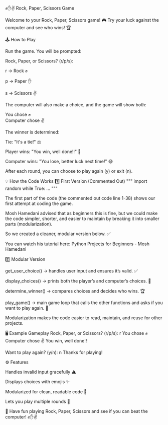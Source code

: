 ✊✋✌️ Rock, Paper, Scissors Game

Welcome to your Rock, Paper, Scissors game! 🎮
Try your luck against the computer and see who wins! 🏆

🕹 How to Play

Run the game. You will be prompted:

Rock, Paper, or Scissors? (r/p/s):

r → Rock ✊

p → Paper ✋

s → Scissors ✌️

The computer will also make a choice, and the game will show both:

You chose ✊  
Computer chose ✌️

The winner is determined:

Tie: "It's a tie!" ⚖️

Player wins: "You win, well done!!" 🎉

Computer wins: "You lose, better luck next time!" 😅

After each round, you can choose to play again (y) or exit (n).

💡 How the Code Works
1️⃣ First Version (Commented Out)
"""
import random
while True:
...
"""

The first part of the code (the commented out code line 1-38) shows our first attempt at coding the game.

Mosh Hamedani advised that as beginners this is fine, but we could make the code simpler, shorter, and easier to maintain by breaking it into smaller parts (modularization).

So we created a cleaner, modular version below. ✅

You can watch his tutorial here: Python Projects for Beginners - Mosh Hamedani

2️⃣ Modular Version

get_user_choice() → handles user input and ensures it’s valid. ✅

display_choices() → prints both the player’s and computer’s choices. 👀

determine_winner() → compares choices and decides who wins. 🏆

play_game() → main game loop that calls the other functions and asks if you want to play again. 🔄

Modularization makes the code easier to read, maintain, and reuse for other projects.

🖥 Example Gameplay
Rock, Paper, or Scissors? (r/p/s): r
You chose ✊
Computer chose ✌️
You win, well done!!

Want to play again? (y/n): n
Thanks for playing!

⚙️ Features

Handles invalid input gracefully ⚠️

Displays choices with emojis ✨

Modularized for clean, readable code 🧩

Lets you play multiple rounds 🔄

🎉 Have fun playing Rock, Paper, Scissors and see if you can beat the computer! ✊✋✌️
